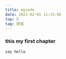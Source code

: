 ```yaml
---
title: mycode
date: 2021-02-01 11:15:56
top: 5
tag: 随笔
---
```


### this my first chapter
```
say hello
```
